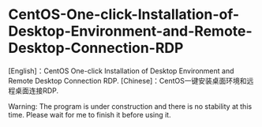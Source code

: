 # CentOS-One-click-Installation-of-Desktop-Environment-and-Remote-Desktop-Connection-RDP

[English]：CentOS One-click Installation of Desktop Environment and Remote Desktop Connection RDP. 
[Chinese]：CentOS一键安装桌面环境和远程桌面连接RDP. 

Warning: The program is under construction and there is no stability at this time. Please wait for me to finish it before using it.
